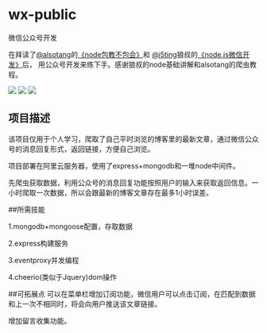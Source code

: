 # wx-public
微信公众号开发

在拜读了[@alsotang](https://github.com/alsotang)的[《node包教不包会》](https://github.com/alsotang/node-lessons)和
[@i5ting](https://github.com/i5ting)狼叔的[《node.js微信开发》](https://github.com/i5ting/wechat-dev-with-nodejs)后，
用公众号开发来练下手。感谢狼叔的node基础讲解和alsotang的爬虫教程。

![](https://mmbiz.qlogo.cn/mmbiz_png/iczytd49VDfPal9nsMLTibyKaNzmL3KcsTSUiaIhcIgaVL47P5E1TTicJOfxD3lopwmGF6jrNwQ3Bziccr2xjLya8UQ/0?wx_fmt=png)
![](https://mmbiz.qlogo.cn/mmbiz_png/iczytd49VDfPal9nsMLTibyKaNzmL3KcsTHeZqGJlib4f7lmAasOd7PzHJ2TmEu9DYovKyuF6An2tusOadf5ak7yA/0?wx_fmt=png)
![](https://mmbiz.qlogo.cn/mmbiz_jpg/iczytd49VDfPal9nsMLTibyKaNzmL3KcsTmbqr1jiaBibQxDH5tvozKicEVku35W7b5W8bxIVaJ2hHoBAZX3HJfJp4w/0?wx_fmt=jpeg)

## 项目描述

该项目仅用于个人学习，爬取了自己平时浏览的博客里的最新文章，通过微信公众号的消息回复形式，返回链接，方便自己浏览。

项目部署在阿里云服务器，使用了express+mongodb和一堆node中间件。

先爬虫获取数据，利用公众号的消息回复功能按照用户的输入来获取返回信息。一小时爬取一次数据，所以会跟最新的博客文章存在最多1小时误差。

##所需技能

1.mongodb+mongoose配置，存取数据

2.express构建服务

3.eventproxy并发编程

4.cheerio(类似于Jquery)dom操作

##可拓展点
可以在菜单栏增加订阅功能，微信用户可以点击订阅，在匹配到数据和上一次不相同时，将会向用户推送该文章链接。

增加留言收集功能。
